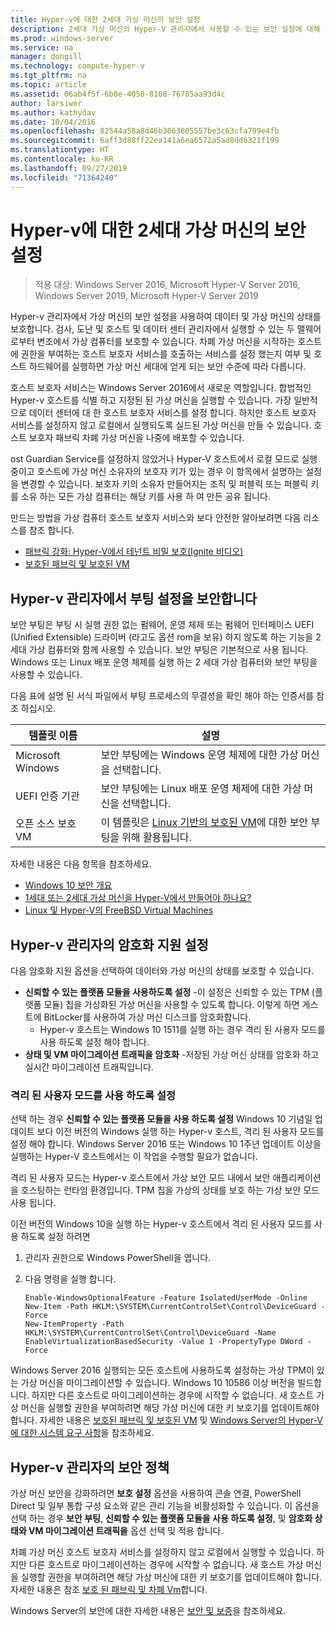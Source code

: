 ```yaml
---
title: Hyper-v에 대한 2세대 가상 머신의 보안 설정
description: 2세대 가상 머신의 Hyper-V 관리자에서 사용할 수 있는 보안 설정에 대해 설명합니다.
ms.prod: windows-server
ms.service: na
manager: dongill
ms.technology: compute-hyper-v
ms.tgt_pltfrm: na
ms.topic: article
ms.assetid: 06ab4f5f-6b8e-4058-8108-76785aa93d4c
author: larsiwer
ms.author: kathydav
ms.date: 10/04/2016
ms.openlocfilehash: 82544a58a8d46b3063605557be3c63cfa799e4fb
ms.sourcegitcommit: 6aff3d88ff22ea141a6ea6572a5ad8dd6321f199
ms.translationtype: HT
ms.contentlocale: ko-KR
ms.lasthandoff: 09/27/2019
ms.locfileid: "71364240"
---
```

# <a name="generation-2-virtual-machine-security-settings-for-hyper-v"></a>Hyper-v에 대한 2세대 가상 머신의 보안 설정

>적용 대상: Windows Server 2016, Microsoft Hyper-V Server 2016, Windows Server 2019, Microsoft Hyper-V Server 2019

Hyper-v 관리자에서 가상 머신의 보안 설정을 사용하여 데이터 및 가상 머신의 상태를 보호합니다. 검사, 도난 및 호스트 및 데이터 센터 관리자에서 실행할 수 있는 두 맬웨어로부터 변조에서 가상 컴퓨터를 보호할 수 있습니다. 차폐 가상 머신을 시작하는 호스트에 권한을 부여하는 호스트 보호자 서비스를 호출하는 서비스를 설정 했는지 여부 및 호스트 하드웨어를 실행하면 가상 머신 세대에 얻게 되는 보안 수준에 따라 다릅니다.  

호스트 보호자 서비스는 Windows Server 2016에서 새로운 역할입니다. 합법적인 Hyper-v 호스트를 식별 하고 지정된 된 가상 머신을 실행할 수 있습니다. 가장 일반적으로 데이터 센터에 대 한 호스트 보호자 서비스를 설정 합니다. 하지만 호스트 보호자 서비스를 설정하지 않고 로컬에서 실행되도록 실드된 가상 머신을 만들 수 있습니다. 호스트 보호자 패브릭 차폐 가상 머신을 나중에 배포할 수 있습니다.  

ost Guardian Service를 설정하지 않았거나 Hyper-V 호스트에서 로컬 모드로 실행 중이고 호스트에 가상 머신 소유자의 보호자 키가 있는 경우 이 항목에서 설명하는 설정을 변경할 수 있습니다.   보호자 키의 소유자 만들어지는 조직 및 퍼블릭 또는 퍼블릭 키를 소유 하는 모든 가상 컴퓨터는 해당 키를 사용 하 여 만든 공유 됩니다.  

만드는 방법을 가상 컴퓨터 호스트 보호자 서비스와 보다 안전한 알아보려면 다음 리소스를 참조 합니다.  

- [패브릭 강화: Hyper-V에서 테넌트 비밀 보호(Ignite 비디오)](https://go.microsoft.com/fwlink/?LinkId=746379)
- [보호된 패브릭 및 보호된 VM](https://go.microsoft.com/fwlink/?LinkId=746381)

## <a name="secure-boot-setting-in-hyper-v-manager"></a>Hyper-v 관리자에서 부팅 설정을 보안합니다  

보안 부팅은 부팅 시 실행 권한 없는 펌웨어, 운영 체제 또는 펌웨어 인터페이스 UEFI (Unified Extensible) 드라이버 (라고도 옵션 rom을 보유) 하지 않도록 하는 기능을 2 세대 가상 컴퓨터와 함께 사용할 수 있습니다. 보안 부팅은 기본적으로 사용 됩니다. Windows 또는 Linux 배포 운영 체제를 실행 하는 2 세대 가상 컴퓨터와 보안 부팅을 사용할 수 있습니다.  

다음 표에 설명 된 서식 파일에서 부팅 프로세스의 무결성을 확인 해야 하는 인증서를 참조 하십시오.  

|템플릿 이름|설명|  
|-----------------|---------------|  
|Microsoft Windows|보안 부팅에는 Windows 운영 체제에 대한 가상 머신을 선택합니다.|  
|UEFI 인증 기관|보안 부팅에는 Linux 배포 운영 체제에 대한 가상 머신을 선택합니다.|  
|오픈 소스 보호 VM|이 템플릿은 [Linux 기반의 보호된 VM](https://docs.microsoft.com/windows-server/security/guarded-fabric-shielded-vm/guarded-fabric-create-a-linux-shielded-vm-template)에 대한 보안 부팅을 위해 활용됩니다.|

자세한 내용은 다음 항목을 참조하세요.  

- [Windows 10 보안 개요](https://docs.microsoft.com/windows/security/threat-protection/overview-of-threat-mitigations-in-windows-10)  
- [1세대 또는 2세대 가상 머신을 Hyper-V에서 만들어야 하나요?](../plan/Should-I-create-a-generation-1-or-2-virtual-machine-in-Hyper-V.md)  
- [Linux 및 Hyper-V의 FreeBSD Virtual Machines](../Supported-Linux-and-FreeBSD-virtual-machines-for-Hyper-V-on-Windows.md)  

## <a name="encryption-support-settings-in-hyper-v-manager"></a>Hyper-v 관리자의 암호화 지원 설정

다음 암호화 지원 옵션을 선택하여 데이터와 가상 머신의 상태를 보호할 수 있습니다.  

- **신뢰할 수 있는 플랫폼 모듈을 사용하도록 설정** -이 설정은 신뢰할 수 있는 TPM (플랫폼 모듈) 칩을 가상화된 가상 머신을 사용할 수 있도록 합니다. 이렇게 하면 게스트에 BitLocker를 사용하여 가상 머신 디스크를 암호화합니다.
  - Hyper-v 호스트는 Windows 10 1511를 실행 하는 경우 격리 된 사용자 모드를 사용 하도록 설정 해야 합니다. 
- **상태 및 VM 마이그레이션 트래픽을 암호화** -저장된 가상 머신 상태를 암호화 하고 실시간 마이그레이션 트래픽입니다.

### <a name="enable-isolated-user-mode"></a>격리 된 사용자 모드를 사용 하도록 설정

선택 하는 경우 **신뢰할 수 있는 플랫폼 모듈을 사용 하도록 설정** Windows 10 기념일 업데이트 보다 이전 버전의 Windows 실행 하는 Hyper-v 호스트, 격리 된 사용자 모드를 설정 해야 합니다. Windows Server 2016 또는 Windows 10 1주년 업데이트 이상을 실행하는 Hyper-V 호스트에서는 이 작업을 수행할 필요가 없습니다.

격리 된 사용자 모드는 Hyper-v 호스트에서 가상 보안 모드 내에서 보안 애플리케이션을 호스팅하는 런타임 환경입니다. TPM 칩을 가상의 상태를 보호 하는 가상 보안 모드 사용 됩니다.  

이전 버전의 Windows 10을 실행 하는 Hyper-v 호스트에서 격리 된 사용자 모드를 사용 하도록 설정 하려면  

1.  관리자 권한으로 Windows PowerShell을 엽니다.  

2.  다음 명령을 실행 합니다.  

    ```  
    Enable-WindowsOptionalFeature -Feature IsolatedUserMode -Online  
    New-Item -Path HKLM:\SYSTEM\CurrentControlSet\Control\DeviceGuard -Force  
    New-ItemProperty -Path HKLM:\SYSTEM\CurrentControlSet\Control\DeviceGuard -Name EnableVirtualizationBasedSecurity -Value 1 -PropertyType DWord -Force  

    ```  

Windows Server 2016 실행되는 모든 호스트에 사용하도록 설정하는 가상 TPM이 있는 가상 머신을 마이그레이션할 수 있습니다. Windows 10 10586 이상 버전을 빌드합니다. 하지만 다른 호스트로 마이그레이션하는 경우에 시작할 수 없습니다. 새 호스트 가상 머신을 실행할 권한을 부여하려면 해당 가상 머신에 대한 키 보호기를 업데이트해야 합니다. 자세한 내용은 [보호된 패브릭 및 보호된 VM](https://go.microsoft.com/fwlink/?LinkId=746381) 및 [Windows Server의 Hyper-V에 대한 시스템 요구 사항](../System-requirements-for-Hyper-V-on-Windows.md)을 참조하세요.  

## <a name="security-policy-in-hyper-v-manager"></a>Hyper-v 관리자의 보안 정책  
가상 머신 보안을 강화하려면 **보호 설정** 옵션을 사용하여 콘솔 연결, PowerShell Direct 및 일부 통합 구성 요소와 같은 관리 기능을 비활성화할 수 있습니다. 이 옵션을 선택 하는 경우 **보안 부팅**, **신뢰할 수 있는 플랫폼 모듈을 사용 하도록 설정**, 및 **암호화 상태와 VM 마이그레이션 트래픽을** 옵션 선택 및 적용 합니다.   

차폐 가상 머신 호스트 보호자 서비스를 설정하지 않고 로컬에서 실행할 수 있습니다. 하지만 다른 호스트로 마이그레이션하는 경우에 시작할 수 없습니다. 새 호스트 가상 머신을 실행할 권한을 부여하려면 해당 가상 머신에 대한 키 보호기를 업데이트해야 합니다. 자세한 내용은 참조 [보호 된 패브릭 및 차폐 Vm](https://go.microsoft.com/fwlink/?LinkId=746381)합니다.  

Windows Server의 보안에 대한 자세한 내용은 [보안 및 보증](../../../security/Security-and-Assurance.md)을 참조하세요.  
